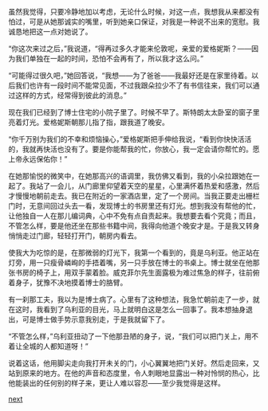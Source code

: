 
虽然我觉得，只要冷静地加以考虑，无论什么时候，对这一点，我想我从来都没有怕过，可是从她那诚实的嘴里，听到她亲口保证，对我是一种说不出来的宽慰。我诚恳地把这一点对她说了。

“你这次来过之后，”我说道，“得再过多久才能来伦敦呢，亲爱的爱格妮斯？——因为我们单独在一起的时间，恐怕不会再有了，所以我才这么问。”

“可能得过很久吧，”她回答说，“我想——为了爸爸——我最好还是在家里待着。以后我们也许有一段时间不能常见面，不过我跟朵拉少不了有书信往来，我们可以通过这样的方式，经常得到彼此的消息。”

现在我们已经到了博士住宅的小院子里了。时候不早了。斯特朗太太卧室的窗子里亮着灯光。爱格妮斯朝那儿指了指，跟我道了晚安。

“你千万别为我们的不幸和烦恼操心，”爱格妮斯把手伸给我说，“看到你快快活活的，我就再快活也没有了。要是你能帮我的忙，你放心，我一定会请你帮忙的。愿上帝永远保佑你！”

在她那愉悦的微笑中，在她那高兴的语调里，我仿佛又看到，我的小朵拉跟她在一起了。我站了一会儿，从门廊里仰望着天空的星星，心里满怀着热爱和感激，然后才慢慢地朝前走去。我已在附近的一家酒店里，定了一个房间。当我正要走出栅栏门时，无意间回过头去一看，发现博士的书房里还有灯光。想到我没有帮他的忙，让他独自一人在那儿编词典，心中不免有点自责起来。我想要去看个究竟；而且，不管怎么样，要是他还坐在那些书籍中间，我得向他道个晚安才是。于是我又转身悄悄走过门廊，轻轻打开门，朝房内看去。

使我大为吃惊的是，在那微弱的灯光下，我第一个看到的，竟是乌利亚。他正站在灯旁，用一只瘦骨嶙峋的手捂着嘴，另一只手放在博士的书桌上。博士就坐在他那张书房的椅子上，用双手蒙着脸。威克菲尔先生面露极为难过焦急的样子，往前俯着身子，犹豫不决地摸着博士的胳臂。

有一刹那工夫，我以为是博士病了。心里有了这种想法，我急忙朝前走了一步，就在这时，我看到了乌利亚的目光，马上就明白这是怎么一回事了。我本想抽身退出，可是博士做手势示意我别走，于是我就留下了。

“不管怎么样，”乌利亚扭动了一下他那丑陋的身子，说，“我们可以把门关上，用不着让全城的人都知道呀！”

说着这话，他用脚尖走向我打开未关的门，小心翼翼地把门关好。然后走回来，又站到原来的地方。在他的声音和态度里，令人刺眼地显露出一种对怜悯的热心，比他能装出的任何别的样子来，更让人难以容忍——至少我觉得是这样。

[next](page543.md)